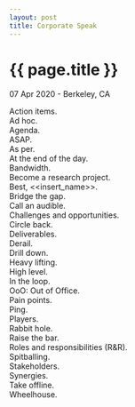 ```yaml
---
layout: post
title: Corporate Speak
---
```


{{ page.title }}
================

<p class="meta">07 Apr 2020 - Berkeley, CA</p>

Action items.  
Ad hoc.  
Agenda.  
ASAP.  
As per.  
At the end of the day.  
Bandwidth.  
Become a research project.  
Best, <<insert_name>>.  
Bridge the gap.  
Call an audible.  
Challenges and opportunities.  
Circle back.  
Deliverables.  
Derail.  
Drill down.  
Heavy lifting.  
High level.  
In the loop.  
OoO: Out of Office.  
Pain points.  
Ping.  
Players.  
Rabbit hole.  
Raise the bar.  
Roles and responsibilities (R&R).  
Spitballing.  
Stakeholders.  
Synergies.  
Take offline.  
Wheelhouse.